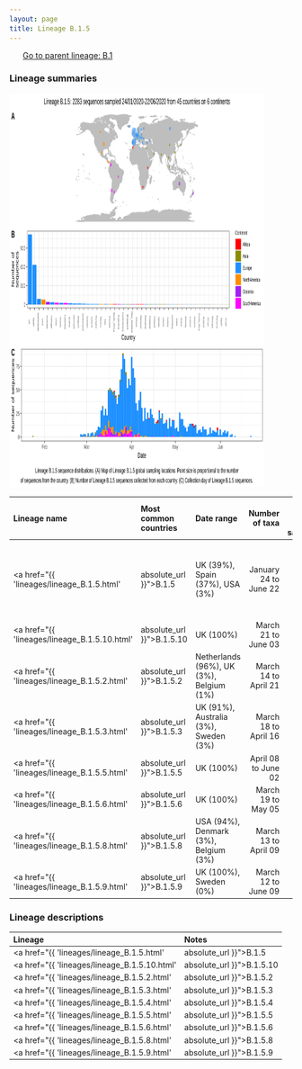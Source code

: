 ```yaml
---
layout: page
title: Lineage B.1.5
---
```




<p>
<ul class="actions small">
	 <a href="{{ 'lineages/lineage_B.1.html' | absolute_url }}" class="button special fit">Go to parent lineage: B.1</a>
</ul>
</p>
<h3> Lineage summaries</h3>

<img src="../assets/images/B.1.5.svg" alt="B.1.5 lineage summary figure" width="90%" height="700px" />


| Lineage name | Most common countries | Date range | Number of taxa |  Days since last sampling | Known Travel | Recall value |
|:-----|:-----|:-------|-------:|-------:|:---------|--------:|
| <a href="{{ 'lineages/lineage_B.1.5.html' | absolute_url }}">B.1.5</a> | UK (39%), Spain (37%), USA (3%) | January 24 to June 22 | 1731 | 0 | Spain to Argentina, China, Iceland (3), Israel to Argentina (1), Brazil to Argentina (1), Saudia_Arabia to Turkey (2), Croatia to Iceland (1), Portugal to Taiwan (1) | 0.953 |
| <a href="{{ 'lineages/lineage_B.1.5.10.html' | absolute_url }}">B.1.5.10</a> | UK (100%) | March 21 to June 03 | 50 | 19 |  | 1.000 |
| <a href="{{ 'lineages/lineage_B.1.5.2.html' | absolute_url }}">B.1.5.2</a> | Netherlands (96%), UK (3%), Belgium (1%) | March 14 to April 21 | 77 | 62 |  | 1.000 |
| <a href="{{ 'lineages/lineage_B.1.5.3.html' | absolute_url }}">B.1.5.3</a> | UK (91%), Australia (3%), Sweden (3%) | March 18 to April 16 | 33 | 67 | Belgium;United_Kingdom to Taiwan (1) | 1.000 |
| <a href="{{ 'lineages/lineage_B.1.5.5.html' | absolute_url }}">B.1.5.5</a> | UK (100%) | April 08 to June 02 | 73 | 20 |  | 1.000 |
| <a href="{{ 'lineages/lineage_B.1.5.6.html' | absolute_url }}">B.1.5.6</a> | UK (100%) | March 19 to May 05 | 39 | 48 |  | 1.000 |
| <a href="{{ 'lineages/lineage_B.1.5.8.html' | absolute_url }}">B.1.5.8</a> | USA (94%), Denmark (3%), Belgium (3%) | March 13 to April 09 | 31 | 74 |  | 1.000 |
| <a href="{{ 'lineages/lineage_B.1.5.9.html' | absolute_url }}">B.1.5.9</a> | UK (100%), Sweden (0%) | March 12 to June 09 | 249 | 13 |  | 1.000 |

<h3>Lineage descriptions</h3>

| Lineage | Notes |
|:-----|:-----|
| <a href="{{ 'lineages/lineage_B.1.5.html' | absolute_url }}">B.1.5</a> | European lineage/ lots of Spanish sequences towards the basal end of the subtree and exports around the globe. Low support at parent node now, potentially as a result of homoplasies  |
| <a href="{{ 'lineages/lineage_B.1.5.10.html' | absolute_url }}">B.1.5.10</a> | UK lineage |
| <a href="{{ 'lineages/lineage_B.1.5.2.html' | absolute_url }}">B.1.5.2</a> | Netherlands  |
| <a href="{{ 'lineages/lineage_B.1.5.3.html' | absolute_url }}">B.1.5.3</a> | English lineage (now containing an Australian & Swedish seqeuence) |
| <a href="{{ 'lineages/lineage_B.1.5.4.html' | absolute_url }}">B.1.5.4</a> | Reassigned to B.1.5 as B.1.5 now seems to be European/ Spanish, so B.1.5.4 not a new introduction |
| <a href="{{ 'lineages/lineage_B.1.5.5.html' | absolute_url }}">B.1.5.5</a> | English lineage |
| <a href="{{ 'lineages/lineage_B.1.5.6.html' | absolute_url }}">B.1.5.6</a> | Scottish lineage |
| <a href="{{ 'lineages/lineage_B.1.5.8.html' | absolute_url }}">B.1.5.8</a> | US lineage |
| <a href="{{ 'lineages/lineage_B.1.5.9.html' | absolute_url }}">B.1.5.9</a> | Welsh lineage  |

